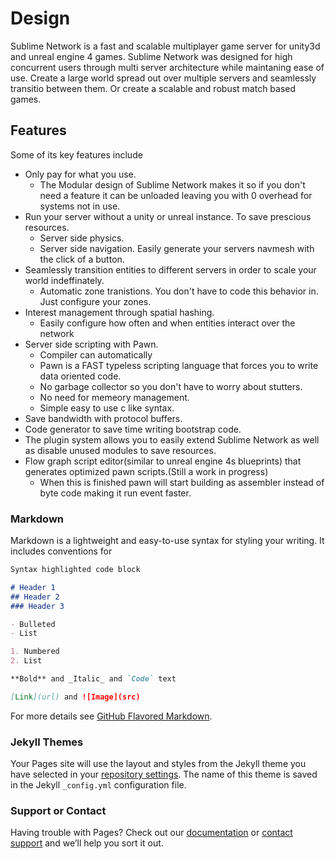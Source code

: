 # Design

Sublime Network is a fast and scalable multiplayer game server for unity3d and unreal engine 4 games. Sublime Network was designed for high concurrent users through multi server architecture while maintaning ease of use. Create a large world spread out over multiple servers and seamlessly transitio between them. Or create a scalable and robust match based games. 

## Features
Some of its key features include
* Only pay for what you use.
  * The Modular design of Sublime Network makes it so if you don't need a feature it can be unloaded
  leaving you with 0 overhead for systems not in use.
* Run your server without a unity or unreal instance. To save prescious resources.
  * Server side physics.
  * Server side navigation. Easily generate your servers navmesh with the click of a button.
* Seamlessly transition entities to different servers in order to scale your world indeffinately.
  * Automatic zone tranistions. You don't have to code this behavior in. Just configure your zones.
* Interest management through spatial hashing.
  * Easily configure how often and when entities interact over the network
* Server side scripting with Pawn.
  * Compiler can automatically 
  * Pawn is a FAST typeless scripting language that forces you to write data oriented code.
  * No garbage collector so you don't have to worry about stutters.
  * No need for memeory management.
  * Simple easy to use c like syntax. 
* Save bandwidth with protocol buffers.
* Code generator to save time writing bootstrap code.
* The plugin system allows you to easily extend Sublime Network as well as disable unused modules to save resources.
* Flow graph script editor(similar to unreal engine 4s blueprints) that generates optimized pawn scripts.(Still a work in progress)
  * When this is finished pawn will start building as assembler instead of byte code making it run event faster.



### Markdown

Markdown is a lightweight and easy-to-use syntax for styling your writing. It includes conventions for

```markdown
Syntax highlighted code block

# Header 1
## Header 2
### Header 3

- Bulleted
- List

1. Numbered
2. List

**Bold** and _Italic_ and `Code` text

[Link](url) and ![Image](src)
```

For more details see [GitHub Flavored Markdown](https://guides.github.com/features/mastering-markdown/).

### Jekyll Themes

Your Pages site will use the layout and styles from the Jekyll theme you have selected in your [repository settings](https://github.com/SublimeCreations/SublimeNetwork/settings). The name of this theme is saved in the Jekyll `_config.yml` configuration file.

### Support or Contact

Having trouble with Pages? Check out our [documentation](https://help.github.com/categories/github-pages-basics/) or [contact support](https://github.com/contact) and we’ll help you sort it out.
